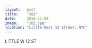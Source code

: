 ```yaml
---
layout:   post
title:    "162"
date:     2016-11-04
image:    "162.jpg"
location: "Little West 12 Street, NYC"
---
```


LITTLE W 12 ST

